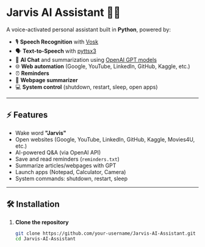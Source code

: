 # Jarvis AI Assistant 🤖🎤  

A voice-activated personal assistant built in **Python**, powered by:  
- 🎙️ **Speech Recognition** with [Vosk](https://alphacephei.com/vosk/)  
- 🗣️ **Text-to-Speech** with [pyttsx3](https://pypi.org/project/pyttsx3/)  
- 🧠 **AI Chat** and summarization using [OpenAI GPT models](https://platform.openai.com/)  
- 🌐 **Web automation** (Google, YouTube, LinkedIn, GitHub, Kaggle, etc.)  
- ⏰ **Reminders**  
- 📄 **Webpage summarizer**  
- 💻 **System control** (shutdown, restart, sleep, open apps)  

---

## ⚡ Features
- Wake word **"Jarvis"**  
- Open websites (Google, YouTube, LinkedIn, GitHub, Kaggle, Movies4U, etc.)  
- AI-powered Q&A (via OpenAI API)  
- Save and read reminders (`reminders.txt`)  
- Summarize articles/webpages with GPT  
- Launch apps (Notepad, Calculator, Camera)  
- System commands: shutdown, restart, sleep  

---

## 🛠 Installation

1. **Clone the repository**
   ```bash
   git clone https://github.com/your-username/Jarvis-AI-Assistant.git
   cd Jarvis-AI-Assistant
